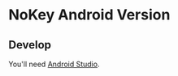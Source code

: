 # NoKey Android Version

## Develop

You'll need [Android Studio](https://developer.android.com/studio/index.html).
